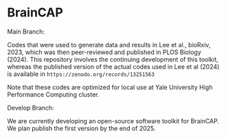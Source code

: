 # BrainCAP

Main Branch:

Codes that were used to generate data and results in Lee et al., bioRxiv, 2023, which was then peer-reviewed and published in PLOS Biology (2024). 
This repository involves the continuing development of this toolkit, whereas the published version of the actual codes used in Lee et al (2024) is available in `https://zenodo.org/records/13251563`

Note that these codes are optimized for local use at Yale University High Performance Computing cluster. 


Develop Branch:

We are currently developing an open-source software toolkit for BrainCAP. We plan publish the first version by the end of 2025.
